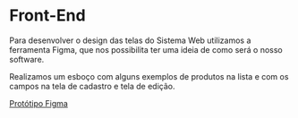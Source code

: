 # Front-End

Para desenvolver o design das telas do Sistema Web utilizamos a ferramenta Figma, que nos possibilita ter uma ideia de como será o nosso software.

Realizamos um esboço com alguns exemplos de produtos na lista e com os campos na tela de cadastro e tela de edição.

[Protótipo Figma](https://www.figma.com/file/TxKsNjwwZGS8UeN4F69O6l/API-WEB?type=design&node-id=2%3A7&mode=design&t=o6lHf5j8Z07IrqVy-1)